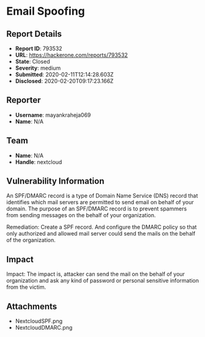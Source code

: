 # Email Spoofing

## Report Details
- **Report ID**: 793532
- **URL**: https://hackerone.com/reports/793532
- **State**: Closed
- **Severity**: medium
- **Submitted**: 2020-02-11T12:14:28.603Z
- **Disclosed**: 2020-02-20T09:17:23.166Z

## Reporter
- **Username**: mayankraheja069
- **Name**: N/A

## Team
- **Name**: N/A
- **Handle**: nextcloud

## Vulnerability Information
An SPF/DMARC record is a type of Domain Name Service (DNS) record that identifies which mail servers are permitted to send email on behalf of your domain. The purpose of an SPF/DMARC record is to prevent spammers from sending messages on the behalf of your organization.

Remediation: Create a SPF record. And configure the DMARC policy so that only authorized and allowed mail server could send the mails on the behalf of the organization.

## Impact

Impact: The impact is, attacker can send the mail on the behalf of your organization and ask any kind of password or personal sensitive information from the victim.

## Attachments
- NextcloudSPF.png
- NextcloudDMARC.png
